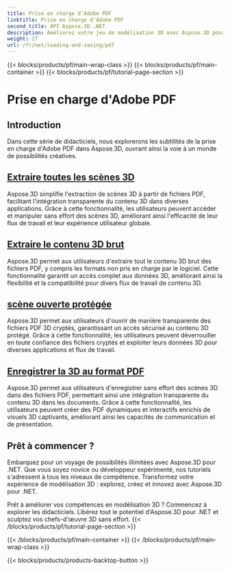 ```yaml
---
title: Prise en charge d'Adobe PDF
linktitle: Prise en charge d'Adobe PDF
second_title: API Aspose.3D .NET
description: Améliorez votre jeu de modélisation 3D avec Aspose.3D pour .NET ! Maîtrisez des techniques efficaces de chargement et de sauvegarde à l’aide de CancellationToken. Explorez maintenant !
weight: 27
url: /fr/net/loading-and-saving/pdf
---
```


{{< blocks/products/pf/main-wrap-class >}}
{{< blocks/products/pf/main-container >}}
{{< blocks/products/pf/tutorial-page-section >}}

# Prise en charge d'Adobe PDF

## Introduction

Dans cette série de didacticiels, nous explorerons les subtilités de la prise en charge d'Adobe PDF dans Aspose.3D, ouvrant ainsi la voie à un monde de possibilités créatives.

## [Extraire toutes les scènes 3D](extract-all-3d-scenes)

Aspose.3D simplifie l'extraction de scènes 3D à partir de fichiers PDF, facilitant l'intégration transparente du contenu 3D dans diverses applications. Grâce à cette fonctionnalité, les utilisateurs peuvent accéder et manipuler sans effort des scènes 3D, améliorant ainsi l'efficacité de leur flux de travail et leur expérience utilisateur globale.

## [Extraire le contenu 3D brut](extract-raw-3d-contents)

Aspose.3D permet aux utilisateurs d'extraire tout le contenu 3D brut des fichiers PDF, y compris les formats non pris en charge par le logiciel. Cette fonctionnalité garantit un accès complet aux données 3D, améliorant ainsi la flexibilité et la compatibilité pour divers flux de travail de contenu 3D.

## [scène ouverte protégée](open-scene-protected)

Aspose.3D permet aux utilisateurs d'ouvrir de manière transparente des fichiers PDF 3D cryptés, garantissant un accès sécurisé au contenu 3D protégé. Grâce à cette fonctionnalité, les utilisateurs peuvent déverrouiller en toute confiance des fichiers cryptés et exploiter leurs données 3D pour diverses applications et flux de travail.

## [Enregistrer la 3D au format PDF](save-3d-in-pdf)

Aspose.3D permet aux utilisateurs d'enregistrer sans effort des scènes 3D dans des fichiers PDF, permettant ainsi une intégration transparente du contenu 3D dans les documents. Grâce à cette fonctionnalité, les utilisateurs peuvent créer des PDF dynamiques et interactifs enrichis de visuels 3D captivants, améliorant ainsi les capacités de communication et de présentation.


## Prêt à commencer ?

Embarquez pour un voyage de possibilités illimitées avec Aspose.3D pour .NET. Que vous soyez novice ou développeur expérimenté, nos tutoriels s'adressent à tous les niveaux de compétence. Transformez votre expérience de modélisation 3D : explorez, créez et innovez avec Aspose.3D pour .NET.

Prêt à améliorer vos compétences en modélisation 3D ? Commencez à explorer les didacticiels. Libérez tout le potentiel d'Aspose.3D pour .NET et sculptez vos chefs-d'œuvre 3D sans effort.
{{< /blocks/products/pf/tutorial-page-section >}}

{{< /blocks/products/pf/main-container >}}
{{< /blocks/products/pf/main-wrap-class >}}

{{< blocks/products/products-backtop-button >}}

